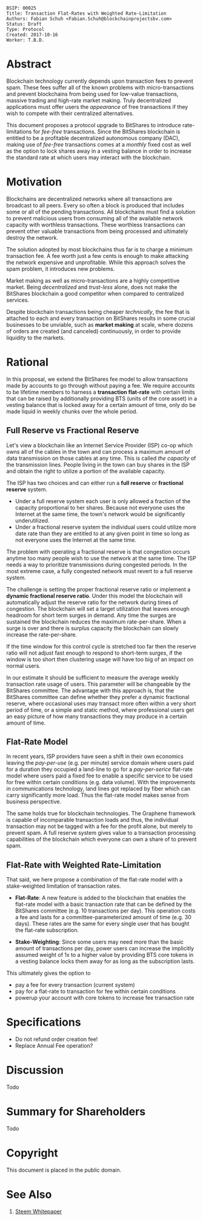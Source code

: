     BSIP: 00025
    Title: Transaction Flat-Rates with Weighted Rate-Limitation
    Authors: Fabian Schuh <Fabian.Schuh@blockchainprojectsbv.com>
    Status: Draft
    Type: Protocol
    Created: 2017-10-16
    Worker: T.B.D.

# Abstract

Blockchain technology currently depends upon transaction fees to prevent
spam. These fees suffer all of the known problems with
micro-transactions and prevent blockchains from being used for low-value
transactions, massive trading and high-rate market making. Truly
decentralized applications must offer users the *appearance* of free
transactions if they wish to compete with their centralized
alternatives.

This document proposes a protocol upgrade to BitShares to introduce
rate-limitations for *fee-free* transactions. Since the BitShares
blockchain is entitled to be a profitable decentralized autonomous
company (DAC), making use of *fee-free* transactions comes at a
*monthly* fixed cost as well as the option to lock shares away in a
vesting balance in order to increase the standard rate at which users
may interact with the blockchain.

# Motivation

Blockchains are decentralized networks where all transactions are
broadcast to all peers. Every so often a block is produced that includes
some or all of the pending transactions. All blockchains must find a
solution to prevent malicious users from consuming all of the available
network capacity with worthless transactions. These worthless
transactions can prevent other valuable transactions from being
processed and ultimately destroy the network. 

The solution adopted by most blockchains thus far is to charge a minimum
transaction fee. A fee worth just a few cents is enough to make
attacking the network expensive and unprofitable. While this approach
solves the spam problem, it introduces new problems.

Market making as well as micro-transactions are a highly competitive
market. Being *decentralized* and *trust-less* alone, does not make the
BitShares blockchain a good competitor when compared to centralized
services.

Despite blockchain transactions being cheaper *technically*, the fee
that is attached to each and every transaction on BitShares results in
some crucial businesses to be unviable, such as **market making** at
scale, where dozens of orders are created (and canceled) continuously,
in order to provide liquidity to the markets.

# Rational

In this proposal, we extend the BitShares fee model to allow
transactions made by accounts to go through without paying a fee. We
require accounts to be lifetime members to harness a **transaction
flat-rate** with certain limits that can be raised by additionally
providing BTS (units of the core asset) in a vesting balance that is
locked away for a certain amount of time, only do be made liquid in
weekly chunks over the whole period.

## Full Reserve vs Fractional Reserve

Let's view a blockchain like an Internet Service Provider (ISP) co-op
which owns all of the cables in the town and can process a maximum
amount of data transmission on those cables at any time. This is called
*the capacity* of the transmission lines. People living in the town can
buy shares in the ISP and obtain the right to utilize a portion of the
available capacity.

The ISP has two choices and can either run a **full reserve** or
**fractional reserve** system.

* Under a full reserve system each user is only allowed a fraction of
  the capacity proportional to her shares. Because not everyone uses
  the Internet at the same time, the town's network would be significantly
  underutilized.
* Under a fractional reserve system the individual users could utilize
  more date rate than they are entitled to at any given point in time so
  long as not everyone uses the Internet at the same time.

The problem with operating a fractional reserve is that congestion
occurs anytime too many people wish to use the network at the same time.
The ISP needs a way to prioritize transmissions during congested
periods. In the most extreme case, a fully congested network must revert
to a full reserve system.

The challenge is setting the proper fractional reserve ratio or
implement a **dynamic fractional reserve ratio**. Under this model the
blockchain will
automatically adjust the reserve ratio for the network during times of
congestion. The blockchain will set a target utilization that leaves
enough headroom for short term surges in demand. Any time the surges
are sustained the blockchain reduces the maximum rate-per-share.
When a surge is over and there is surplus capacity the blockchain can
slowly increase the rate-per-share. 

If the time window for this control cycle is stretched too far then the
reserve ratio will not adjust fast enough to respond to short-term
surges, if the window is too short then clustering usage will have too
big of an impact on normal users.

In our estimate it should be sufficient to measure the average weekly
transaction rate usage of users. This parameter will be changeable by
the BitShares committee. The advantage with this approach is, that the
BitShares committee can define whether they prefer a dynamic fractional
reserve, where occasional uses may transact more often within a very
short period of time, or a simple and static method, where professional
users get an easy picture of how many transactions they may produce in a
certain amount of time.

## Flat-Rate Model

In recent years, ISP providers have seen a shift in their own economics
leaving the *pay-per-use* (e.g. per minute) service domain where users
paid for a duration they occupied a land-line to go for a
*pay-per-serice* flat-rate model where users paid a fixed fee to enable
a specific service to be used for free within certain conditions (e.g.
data volume). With the improvements in communications technology, land
lines got replaced by fiber which can carry significantly more load.
Thus the flat-rate model makes sense from business perspective.

The same holds true for blockchain technologies. The Graphene framework
is capable of incomparable transaction loads and thus, the individual
transaction may not be tagged with a fee for the profit alone, but
merely to prevent spam. A full reserve system gives value to a
transaction processing capabilities of the blockchain which everyone can
own a share of to prevent spam.

## Flat-Rate with Weighted Rate-Limitation

That said, we here propose a combination of the flat-rate model with a
stake-weighted limitation of transaction rates.

* **Flat-Rate**: A new feature is added to the blockchain that enables
  the flat-rate model with a basic transaction rate that can be defined
  by the BitShares committee (e.g. 10 transactions per day). This
  operation costs a fee and lasts for a committee-parameterized amount
  of time (e.g. 30 days). These rates are the same for every single user
  that has bought the flat-rate subscription.

* **Stake-Weighting**: Since some users may need more than the basic
  amount of transactions per day, power users can increase the
  implicitly assumed weight of 1x to a higher value by providing BTS
  core tokens in a vesting balance locks them away for as long as the
  subscription lasts.

This ultimately gives the option to

* pay a fee for every transaction (current system)
* pay for a flat-rate to transaction for fee within certain conditions
* powerup your account with core tokens to increase fee transaction
  rate

# Specifications

* Do not refund order creation fee!
* Replace Annual Fee operation?

# Discussion

Todo

# Summary for Shareholders

Todo

# Copyright

This document is placed in the public domain.

# See Also

1. [Steem Whitepaper](https://steem.io/SteemWhitePaper.pdf)
